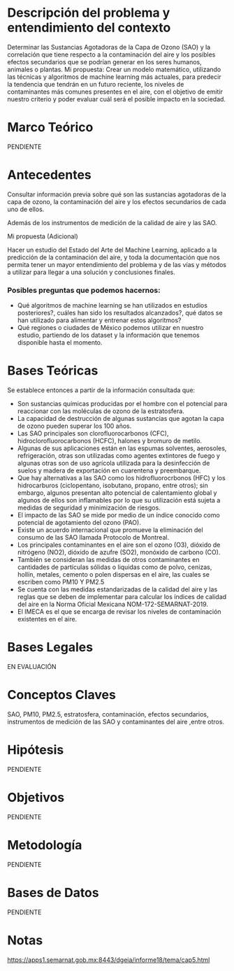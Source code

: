 # Descripción del problema y entendimiento del contexto

Determinar las Sustancias Agotadoras de la Capa de Ozono (SAO) y la correlación que tiene respecto a la contaminación del aire y los posibles efectos secundarios que se podrían generar en los seres humanos, animales o plantas.
Mi propuesta:
Crear un modelo matemático, utilizando las técnicas y algoritmos de machine learning más actuales, para predecir la tendencia que tendrán en un futuro reciente, los niveles de contaminantes más comunes presentes en el aire, con el objetivo de emitir nuestro criterio y poder evaluar cuál será el posible impacto en la sociedad.   

# Marco Teórico 

PENDIENTE

# Antecedentes 

Consultar información previa sobre qué son las sustancias agotadoras de la capa de ozono, la contaminación del aire y los efectos secundarios de cada uno de ellos.

 Además de los instrumentos de medición de la calidad de aire y las SAO.

Mi propuesta (Adicional) 

Hacer un estudio del Estado del Arte del Machine Learning, aplicado a la predicción de la contaminación del aire, y toda la documentación que nos permita tener un mayor entendimiento del problema y de las vías y métodos a utilizar para llegar a una solución y conclusiones finales.
### Posibles preguntas que podemos hacernos:
- Qué algoritmos de machine learning se han utilizados en estudios posteriores?, cuáles han sido los resultados alcanzados?, qué datos se han utilizado para alimentar y entrenar estos algoritmos?
- Qué regiones o ciudades de México podemos utilizar en nuestro estudio, partiendo de los dataset y la información que tenemos disponible hasta el momento.

  

# Bases Teóricas

Se establece entonces a partir de la información consultada que:

- Son sustancias químicas producidas por el hombre con el potencial para reaccionar con las moléculas de ozono de la estratosfera.
- La capacidad de destrucción de algunas sustancias que agotan la capa de ozono pueden superar los 100 años.
- Las SAO principales son clorofluorocarbonos (CFC), hidroclorofluorocarbonos (HCFC), halones y bromuro de metilo. 
- Algunas de sus aplicaciones están en las espumas solventes, aerosoles, refrigeración, otras son utilizadas como agentes extintores de fuego y algunas otras son de uso agrícola utilizada para la desinfección de suelos y madera de exportación en cuarentena y preembarque.
- Que hay alternativas a las SAO como los hidrofluorocrbonos (HFC) y los hidrocarburos (ciclopentano, isobutano, propano, entre otros); sin embargo, algunos presentan alto potencial de calentamiento global y algunos de ellos son inflamables por lo que su utilización está sujeta a medidas de seguridad y minimización de riesgos.
- El impacto de las SAO se mide por medio de un índice conocido como potencial de agotamiento del ozono (PAO).
- Existe un acuerdo internacional que promueve la eliminación del consumo de las SAO llamada Protocolo de Montreal.
- Los principales contaminantes en el aire son el ozono (O3), dióxido de nitrógeno (NO2), dióxido de azufre
  (SO2), monóxido de carbono (CO). 
- También se consideran las medidas de otros contaminantes en cantidades de partículas sólidas o liquidas como de polvo, cenizas, hollín, metales, cemento o polen dispersas en el aire, las cuales se escriben como PM10 Y PM2.5
- Se cuenta con las medidas estandarizadas de la calidad del aire y las reglas que se deben de implementar para calcular los índices de calidad del aire en la Norma Oficial Mexicana NOM-172-SEMARNAT-2019.
- El IMECA es el que se encarga de revisar los niveles de contaminación existentes en el aire.

# Bases Legales  

EN EVALUACIÓN

# Conceptos Claves

SAO, PM10, PM2.5, estratosfera, contaminación, efectos secundarios, instrumentos de medición de las SAO y contaminantes del aire ,entre otros.

# Hipótesis 

PENDIENTE

# Objetivos

PENDIENTE

# Metodología

PENDIENTE

# Bases de Datos

PENDIENTE

# Notas

https://apps1.semarnat.gob.mx:8443/dgeia/informe18/tema/cap5.html


